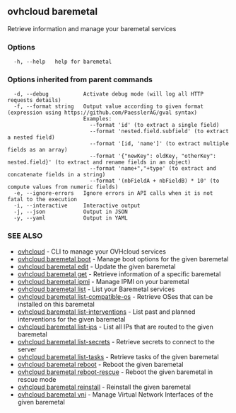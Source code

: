 ## ovhcloud baremetal

Retrieve information and manage your baremetal services

### Options

```
  -h, --help   help for baremetal
```

### Options inherited from parent commands

```
  -d, --debug           Activate debug mode (will log all HTTP requests details)
  -f, --format string   Output value according to given format (expression using https://github.com/PaesslerAG/gval syntax)
                        Examples:
                          --format 'id' (to extract a single field)
                          --format 'nested.field.subfield' (to extract a nested field)
                          --format '[id, 'name']' (to extract multiple fields as an array)
                          --format '{"newKey": oldKey, "otherKey": nested.field}' (to extract and rename fields in an object)
                          --format 'name+","+type' (to extract and concatenate fields in a string)
                          --format '(nbFieldA + nbFieldB) * 10' (to compute values from numeric fields)
  -e, --ignore-errors   Ignore errors in API calls when it is not fatal to the execution
  -i, --interactive     Interactive output
  -j, --json            Output in JSON
  -y, --yaml            Output in YAML
```

### SEE ALSO

* [ovhcloud](ovhcloud.md)	 - CLI to manage your OVHcloud services
* [ovhcloud baremetal boot](ovhcloud_baremetal_boot.md)	 - Manage boot options for the given baremetal
* [ovhcloud baremetal edit](ovhcloud_baremetal_edit.md)	 - Update the given baremetal
* [ovhcloud baremetal get](ovhcloud_baremetal_get.md)	 - Retrieve information of a specific baremetal
* [ovhcloud baremetal ipmi](ovhcloud_baremetal_ipmi.md)	 - Manage IPMI on your baremetal
* [ovhcloud baremetal list](ovhcloud_baremetal_list.md)	 - List your Baremetal services
* [ovhcloud baremetal list-compatible-os](ovhcloud_baremetal_list-compatible-os.md)	 - Retrieve OSes that can be installed on this baremetal
* [ovhcloud baremetal list-interventions](ovhcloud_baremetal_list-interventions.md)	 - List past and planned interventions for the given baremetal
* [ovhcloud baremetal list-ips](ovhcloud_baremetal_list-ips.md)	 - List all IPs that are routed to the given baremetal
* [ovhcloud baremetal list-secrets](ovhcloud_baremetal_list-secrets.md)	 - Retrieve secrets to connect to the server
* [ovhcloud baremetal list-tasks](ovhcloud_baremetal_list-tasks.md)	 - Retrieve tasks of the given baremetal
* [ovhcloud baremetal reboot](ovhcloud_baremetal_reboot.md)	 - Reboot the given baremetal
* [ovhcloud baremetal reboot-rescue](ovhcloud_baremetal_reboot-rescue.md)	 - Reboot the given baremetal in rescue mode
* [ovhcloud baremetal reinstall](ovhcloud_baremetal_reinstall.md)	 - Reinstall the given baremetal
* [ovhcloud baremetal vni](ovhcloud_baremetal_vni.md)	 - Manage Virtual Network Interfaces of the given baremetal

